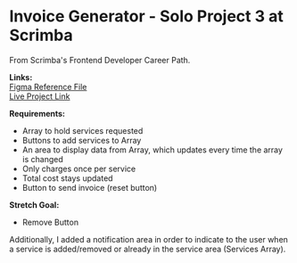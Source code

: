 # Invoice Generator - Solo Project 3 at Scrimba

From Scrimba's Frontend Developer Career Path.<br />

<b>Links:</b><br />
<a href="https://www.figma.com/file/roUn8DT7zHTI9tcL2JXNZG/Invoice-Generator?node-id=0%3A1">Figma Reference File</a><br />
<a href="https://davavalo.github.io/scrimba-solo-project-invoice-generator/">Live Project Link</a>

<b>Requirements:</b>
<ul>
  <li>Array to hold services requested</li>
  <li>Buttons to add services to Array</li>
  <li>An area to display data from Array, which updates every time the array is changed</li>
  <li>Only charges once per service</li>
  <li>Total cost stays updated</li>
  <li>Button to send invoice (reset button)</li>
</ul>

<b>Stretch Goal:</b>
<ul>
  <li>Remove Button</li>
  </ul>
  
Additionally, I added a notification area in order to indicate to the user when a service is added/removed or already in the service area (Services Array).
